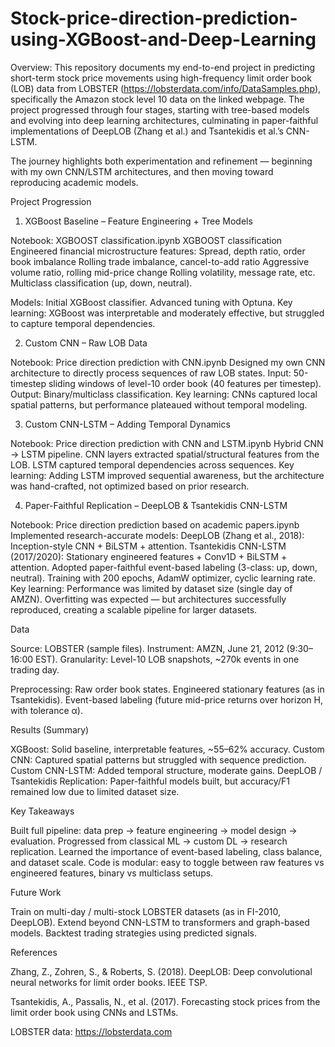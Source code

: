 # Stock-price-direction-prediction-using-XGBoost-and-Deep-Learning
Overview:
This repository documents my end-to-end project in predicting short-term stock price movements using high-frequency limit order book (LOB) data from LOBSTER (https://lobsterdata.com/info/DataSamples.php), specifically the Amazon stock level 10 data on the linked webpage.
The project progressed through four stages, starting with tree-based models and evolving into deep learning architectures, culminating in paper-faithful implementations of DeepLOB (Zhang et al.) and Tsantekidis et al.’s CNN-LSTM.

The journey highlights both experimentation and refinement — beginning with my own CNN/LSTM architectures, and then moving toward reproducing academic models.

Project Progression

1. XGBoost Baseline – Feature Engineering + Tree Models

Notebook: XGBOOST classification.ipynb
XGBOOST classification
Engineered financial microstructure features:
Spread, depth ratio, order book imbalance
Rolling trade imbalance, cancel-to-add ratio
Aggressive volume ratio, rolling mid-price change
Rolling volatility, message rate, etc.
Multiclass classification (up, down, neutral).

Models:
Initial XGBoost classifier.
Advanced tuning with Optuna.
Key learning: XGBoost was interpretable and moderately effective, but struggled to capture temporal dependencies.

2. Custom CNN – Raw LOB Data

Notebook: Price direction prediction with CNN.ipynb
Designed my own CNN architecture to directly process sequences of raw LOB states.
Input: 50-timestep sliding windows of level-10 order book (40 features per timestep).
Output: Binary/multiclass classification.
Key learning: CNNs captured local spatial patterns, but performance plateaued without temporal modeling.

3. Custom CNN-LSTM – Adding Temporal Dynamics

Notebook: Price direction prediction with CNN and LSTM.ipynb
Hybrid CNN → LSTM pipeline.
CNN layers extracted spatial/structural features from the LOB.
LSTM captured temporal dependencies across sequences.
Key learning: Adding LSTM improved sequential awareness, but the architecture was hand-crafted, not optimized based on prior research.

4. Paper-Faithful Replication – DeepLOB & Tsantekidis CNN-LSTM

Notebook: Price direction prediction based on academic papers.ipynb
Implemented research-accurate models:
DeepLOB (Zhang et al., 2018): Inception-style CNN + BiLSTM + attention.
Tsantekidis CNN-LSTM (2017/2020): Stationary engineered features + Conv1D + BiLSTM + attention.
Adopted paper-faithful event-based labeling (3-class: up, down, neutral).
Training with 200 epochs, AdamW optimizer, cyclic learning rate.
Key learning: Performance was limited by dataset size (single day of AMZN). Overfitting was expected — but architectures successfully reproduced, creating a scalable pipeline for larger datasets.

Data

Source: LOBSTER (sample files).
Instrument: AMZN, June 21, 2012 (9:30–16:00 EST).
Granularity: Level-10 LOB snapshots, ~270k events in one trading day.

Preprocessing:
Raw order book states.
Engineered stationary features (as in Tsantekidis).
Event-based labeling (future mid-price returns over horizon H, with tolerance α).

Results (Summary)

XGBoost: Solid baseline, interpretable features, ~55–62% accuracy.
Custom CNN: Captured spatial patterns but struggled with sequence prediction.
Custom CNN-LSTM: Added temporal structure, moderate gains.
DeepLOB / Tsantekidis Replication: Paper-faithful models built, but accuracy/F1 remained low due to limited dataset size.

Key Takeaways

Built full pipeline: data prep → feature engineering → model design → evaluation.
Progressed from classical ML → custom DL → research replication.
Learned the importance of event-based labeling, class balance, and dataset scale.
Code is modular: easy to toggle between raw features vs engineered features, binary vs multiclass setups.

Future Work

Train on multi-day / multi-stock LOBSTER datasets (as in FI-2010, DeepLOB).
Extend beyond CNN-LSTM to transformers and graph-based models.
Backtest trading strategies using predicted signals.

References

Zhang, Z., Zohren, S., & Roberts, S. (2018). DeepLOB: Deep convolutional neural networks for limit order books. IEEE TSP.

Tsantekidis, A., Passalis, N., et al. (2017). Forecasting stock prices from the limit order book using CNNs and LSTMs.

LOBSTER data: https://lobsterdata.com
